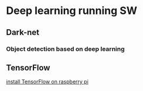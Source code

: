 
# Deep learning running SW

## Dark-net
### Object detection based on deep learning

## TensorFlow

[install TensorFlow on raspberry pi](https://www.tensorflow.org/install/install_raspbian)
